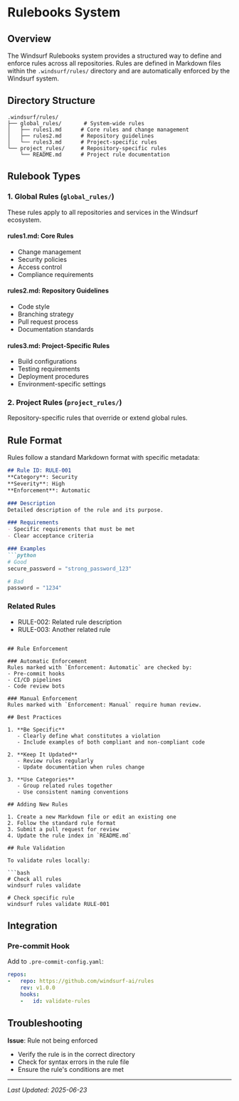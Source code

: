 # Rulebooks System

## Overview

The Windsurf Rulebooks system provides a structured way to define and enforce rules across all repositories. Rules are defined in Markdown files within the `.windsurf/rules/` directory and are automatically enforced by the Windsurf system.

## Directory Structure

```
.windsurf/rules/
├── global_rules/       # System-wide rules
│   ├── rules1.md      # Core rules and change management
│   ├── rules2.md      # Repository guidelines
│   └── rules3.md      # Project-specific rules
└── project_rules/     # Repository-specific rules
    └── README.md      # Project rule documentation
```

## Rulebook Types

### 1. Global Rules (`global_rules/`)

These rules apply to all repositories and services in the Windsurf ecosystem.

#### rules1.md: Core Rules
- Change management
- Security policies
- Access control
- Compliance requirements

#### rules2.md: Repository Guidelines
- Code style
- Branching strategy
- Pull request process
- Documentation standards

#### rules3.md: Project-Specific Rules
- Build configurations
- Testing requirements
- Deployment procedures
- Environment-specific settings

### 2. Project Rules (`project_rules/`)

Repository-specific rules that override or extend global rules.

## Rule Format

Rules follow a standard Markdown format with specific metadata:

```markdown
## Rule ID: RULE-001
**Category**: Security  
**Severity**: High  
**Enforcement**: Automatic  

### Description
Detailed description of the rule and its purpose.

### Requirements
- Specific requirements that must be met
- Clear acceptance criteria

### Examples
```python
# Good
secure_password = "strong_password_123"

# Bad
password = "1234"
```

### Related Rules
- RULE-002: Related rule description
- RULE-003: Another related rule
```

## Rule Enforcement

### Automatic Enforcement
Rules marked with `Enforcement: Automatic` are checked by:
- Pre-commit hooks
- CI/CD pipelines
- Code review bots

### Manual Enforcement
Rules marked with `Enforcement: Manual` require human review.

## Best Practices

1. **Be Specific**
   - Clearly define what constitutes a violation
   - Include examples of both compliant and non-compliant code

2. **Keep It Updated**
   - Review rules regularly
   - Update documentation when rules change

3. **Use Categories**
   - Group related rules together
   - Use consistent naming conventions

## Adding New Rules

1. Create a new Markdown file or edit an existing one
2. Follow the standard rule format
3. Submit a pull request for review
4. Update the rule index in `README.md`

## Rule Validation

To validate rules locally:

```bash
# Check all rules
windsurf rules validate

# Check specific rule
windsurf rules validate RULE-001
```

## Integration

### Pre-commit Hook
Add to `.pre-commit-config.yaml`:

```yaml
repos:
-   repo: https://github.com/windsurf-ai/rules
    rev: v1.0.0
    hooks:
    -   id: validate-rules
```

## Troubleshooting

**Issue**: Rule not being enforced
- Verify the rule is in the correct directory
- Check for syntax errors in the rule file
- Ensure the rule's conditions are met

---
*Last Updated: 2025-06-23*
